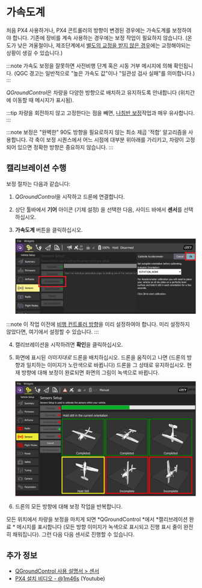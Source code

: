 # 가속도계 

처음 PX4 사용하거나, PX4 콘트롤러의 방향이 변경된 경우에는 가속도계를 보정하여야 합니다. 기존에 장비를 계속 사용하는 경우에는 보정 작업이 필요하지 않습니다. (온도가 낮은 겨울철이나, 제조단계에서 [별도의 교정을 받지 않은 경우](../advanced_config/sensor_thermal_calibration.md)에는 교정해야되는 상황이 생길 수 있습니다.)

:::note
가속도 보정을 잘못하면 사전비행 단계 혹은 시동 거부 메시지에 의해 확인됩니다. (QGC 경고는 일반적으로 "높은 가속도 값"이나 "일관성 검사 실패"를 의미합니다.)
:::

*QGroundControl*은 차량을 다양한 방향으로 배치하고 유지하도록 안내합니다 (위치간에 이동할 때 메시지가 표시됨).

:::tip
차량을 회전하지 않고 고정한다는 점을 빼면, [나침반 보정](../config/compass.md)작업과 매우 유사합니다.
:::

:::note
보정은 "완벽한" 90도 방향을 필요로하지 않는 최소 제곱 '적합' 알고리즘을 사용합니다. 각 축이 보정 시퀀스에서 어느 시점에 대부분 위아래를 가리키고, 차량이 고정되어 있으면 정확한 방향은 중요하지 않습니다.
:::

## 캘리브레이션 수행

보정 절차는 다음과 같습니다:

1. *QGroundControl*을 시작하고 드론에 연결합니다.
2. 상단 툴바에서 **기어** 아이콘 (기체 설정) 을 선택한 다음, 사이드 바에서 **센서**를 선택하십시오.
3. **가속도계** 버튼을 클릭하십시오.
    
    ![가속도계 캘리브레이션 ](../../assets/qgc/setup/sensor/accelerometer.jpg)
    
:::note
이 작업 이전에 [비행 컨트롤러 방향](../config/flight_controller_orientation.md)을 미리 설정하여야 합니다. 미리 설정하지 않았다면, 여기에서 설정할 수 있습니다.
:::

4. 캘리브레이션을 시작하려면 **확인**을 클릭하십시오.

5. 화면에 표시된 *이미지대로* 드론을 배치하십시오. 드론을 움직이고 나면 (드론의 방향과 일치하는 이미지가 노란색으로 바뀝니다) 드론을 그 상태로 유지하십시오. 현재 방향에 대해 보정이 완료되면 화면의 그림이 녹색으로 바뀝니다.
    
    ![가속도계 캘리브레이션](../../assets/qgc/setup/sensor/accelerometer_positions_px4.jpg)

6. 드론의 모든 방향에 대해 보정 작업을 반복합니다. 

모든 위치에서 차량을 보정을 마치게 되면 *QGroundControl *에서 *캘리브레이션 완료 * 메시지를 표시합니다 (모든 방향 이미지가 녹색으로 표시되고 진행 표시 줄이 완전히 채워집니다). 그런 다음 다음 센서로 진행할 수 있습니다.

## 추가 정보

* [QGroundControl 사용 설명서 > 센서](https://docs.qgroundcontrol.com/en/SetupView/sensors_px4.html#accelerometer)
* [PX4 설치 비디오 - @1m46s](https://youtu.be/91VGmdSlbo4?t=1m46s) (Youtube)